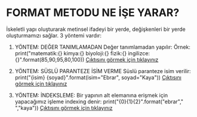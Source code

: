 # FORMAT METODU NE İŞE YARAR?
İskeletli yapı oluşturarak metinsel ifadeyi bir yerde, değişkenleri bir yerde oluşturmamızı sağlar.
3 yöntemi vardır:
1. YÖNTEM: DEĞER TANIMLAMADAN
Değer tanımlamadan yapılır:
Örnek:
print("matematik:{} kimya:{} biyoloji:{} fizik:{} ingilizce:{}".format(85,90,95,80,100))
<a href="https://github.com/ebrarrkaya/BUGUNUN-KONUSU/blob/9aaac90c72bf2bb28a1b42ce1b781f60f133fe76/ebr1.png">Çıktısını görmek için tıklayınız</a>

3. YÖNTEM: SÜSLÜ PARANTEZE İSİM VERME
Süslü paranteze isim verilir:
print("{isim} {soyad}".format(isim="Ebrar", soyad="Kaya"))
<a href="https://github.com/ebrarrkaya/BUGUNUN-KONUSU/blob/e22d810f46ab93110f39fd934c9a7c08a5ae1834/kkk.png">Çıktısını görmek için tıklayınız</a>

5. YÖNTEM: İNDEKSLEME:
Bir yapının alt elemanına erişmek için yapacağımız işleme indexing denir:
print("{0}{1}{2}".format("ebrar"," ","kaya"))
<a href="https://github.com/ebrarrkaya/BUGUNUN-KONUSU/blob/53eebb24c095d44f818f73ff436f0cb9c6df07b6/aaa.png">Çıktısını görmek için tıklayınız</a>
